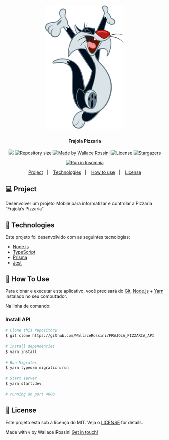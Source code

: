 <h1 align="center">
    <img alt="Frajola Pizzaria" title="#PlayFlow" src=".github/logo.svg" width="250px"></img>
</h1>
<h4 align="center"> 
  Frajola Pizzaria
</h4>

<p align="center">
<a href="https://www.codacy.com/gh/WallaceRossini/FRAJOLA_PIZZARIA_API/dashboard?utm_source=github.com&amp;utm_medium=referral&amp;utm_content=WallaceRossini/FRAJOLA_PIZZARIA_API&amp;utm_campaign=Badge_Grade"><img src="https://app.codacy.com/project/badge/Grade/43a25c77fd4a4101a4ecc0d3df303a1e"/></a>

	

<img alt="Repository size" src="https://img.shields.io/github/repo-size/WallaceRossini/FRAJOLA_PIZZARIA_API">

	

<a href="https://www.linkedin.com/in/wallacerossini/">
  <img alt="Made by Wallace Rossini" src="https://img.shields.io/badge/made%20by-WallaceRossini-%2304D361">
</a>

  <img alt="License" src="https://img.shields.io/badge/license-MIT-brightgreen">
   <a href="https://github.com/WallaceRossini/FRAJOLA_PIZZARIA_API/stargazers">
    <img alt="Stargazers" src="https://img.shields.io/github/stars/WallaceRossini/FRAJOLA_PIZZARIA_API?style=social"></img>
  </a>
  </img>
</p>
  <p align="center">
  <a href="https://github.com/WallaceRossini/FRAJOLA_PIZZARIA_API/blob/master/.github/Insomnia.json" target="_blank"><img src="https://insomnia.rest/images/run.svg" alt="Run in Insomnia"></a>
  </p>
</p>
<p align="center">
  <a href="#-project">Project</a>&nbsp;&nbsp;&nbsp;|&nbsp;&nbsp;&nbsp;
  <a href="#rocket-Technologies">Technologies</a>&nbsp;&nbsp;&nbsp;|&nbsp;&nbsp;&nbsp;
  <a href="#-how-to-use">How to use</a>&nbsp;&nbsp;&nbsp;|&nbsp;&nbsp;&nbsp;
  <a href="#memo-license">License</a>
</p> 

## 💻 Project

Desenvolver um projeto Mobile para informatizar e controlar a Pizzaria
“Frajola’s Pizzaria”.

## 🚀 Technologies

Este projeto foi desenvolvido com as seguintes tecnologias:

- [Node.js][nodejs]
- [TypeScript][typescript]
- [Prisma](prisma.io)
- [Jest](jestjs.io)

## 💢 How To Use

Para clonar e executar este aplicativo, você precisará do [Git](https://git-scm.com), [Node.js][nodejs] + [Yarn][yarn] instalado no seu computador.

Na linha de comando:

### Install API 

```bash
# Clone this repository
$ git clone https://github.com/WallaceRossini/FRAJOLA_PIZZARIA_API

# Install dependencies
$ yarn install

# Run Migrates
$ yarn typeorm migration:run

# Start server
$ yarn start:dev

# running on port 4000
```

## 📝 License

Este projeto está sob a licença do MIT. Veja o [LICENSE](https://github.com/WallaceRossini/API_PAYFLOW/blob/master/LICENSE) for details.

Made with 🌀 by Wallace Rossini [Get in touch!](https://www.linkedin.com/in/wallacerossini/)

[nodejs]: https://nodejs.org/
[typescript]: https://www.typescriptlang.org/
[yarn]: https://yarnpkg.com/